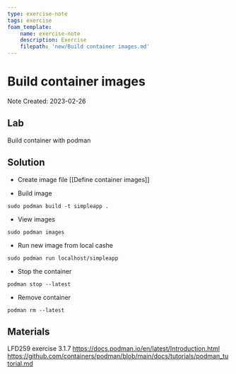 ```yaml
---
type: exercise-note
tags: exercise
foam_template:
    name: exercise-note
    description: Exercise
    filepath: 'new/Build container images.md'
---
```

# Build container images
Note Created: 2023-02-26

## Lab 

Build container with podman

## Solution

- Create image file
[[Define container images]]

- Build image
```console
sudo podman build -t simpleapp .
```

- View images
```console
sudo podman images
```

- Run new image from local cashe
```console
sudo podman run localhost/simpleapp
```

- Stop the container
```console
podman stop --latest
```

- Remove container
```console
podman rm --latest
```

## Materials
LFD259 exercise 3.1.7
https://docs.podman.io/en/latest/Introduction.html
https://github.com/containers/podman/blob/main/docs/tutorials/podman_tutorial.md